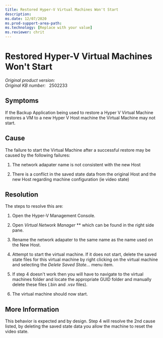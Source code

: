 ```yaml
---
title: Restored Hyper-V Virtual Machines Won't Start
description: 
ms.date: 12/07/2020
ms.prod-support-area-path: 
ms.technology: [Replace with your value]
ms.reviewer: chrit
---
```

# Restored Hyper-V Virtual Machines Won't Start

_Original product version:_ &nbsp;   
_Original KB number:_ &nbsp; 2502233

## Symptoms

If the Backup Application being used to restore a Hyper V Virtual Machine restores a VM to a new Hyper V Host machine the Virtual Machine may not start.

## Cause

The failure to start the Virtual Machine after a successful restore may be caused by the following failures:

1) The network adapater name is not consistent with the new Host

2) There is a conflict in the saved state data from the original Host and the new Host regarding machine configuration (ie video state)

## Resolution

The steps to resolve this are:

1) Open the Hyper-V Management Console.

2) Open *Virtual Network Manager* ** which can be found in the right side pane.

3) Rename the network adapater to the same name as the name used on the New Host.

4) Attempt to start the virtual machine. If it does not start, delete the saved state files for this virtual machine by right clicking on the virtual machine and selecting the *Delete Saved State...* menu item.

5) If step 4 doesn't work then you will have to navigate to the virtual machines folder and locate the appropriate GUID folder and manually delete these files (.bin and .vsv files).

6) The virtual machine should now start.

## More Information

This behavior is expected and by design. Step 4 will resolve the 2nd cause listed, by deleting the saved state data you allow the machine to reset the video state.
